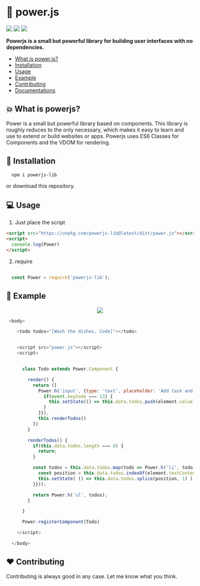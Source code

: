 # 👊 power.js

<p align="left">
  <img src="https://img.shields.io/github/license/janmarkuslanger/powerjs.svg?style=flat-square">
  <img src="https://img.shields.io/github/size/janmarkuslanger/powerjs/dist/power.js.svg?style=flat-square">
 <img src="https://img.shields.io/npm/v/powerjs-lib.svg?style=flat-square">
</p>

**Powerjs is a small but powerful library for building user interfaces with no dependencies.**

- [What is power.js?](#-what-is-powerjs)
- [Installation](#-installation)
- [Usage](#-usage)
- [Example](#-example)
- [Contributing](#%EF%B8%8F-contributing)
- <a href="https://github.com/janmarkuslanger/powerjs/tree/master/docs">Documentations</a>

## 💥 What is powerjs?

Power is a small but powerful library based on components.
This library is roughly reduces to the only necessary, which makes it easy to learn and use to extend or build websites or apps.
Powerjs uses ES6 Classes for Components and the VDOM for rendering. 

## 📁 Installation

``` npm
  npm i powerjs-lib
```

or download this repository.

## 💻 Usage

1. Just place the script
``` html
<script src="https://unpkg.com/powerjs-lib@latest/dist/power.js"></script>
<script>
  console.log(Power)
</script>
```

2. require

``` javascript

  const Power = require('powerjs-lib');

```


## 🌟 Example

<p align="center"><kbd><img src="https://cdn.rawgit.com/janmarkuslanger/powerjs/6d255831/assets/example.gif"></kbd></p>

``` javascript
 <body>

    <todo todos="[Wash the dishes, Code]"></todo>


    <script src="power.js"></script>
    <script>


      class Todo extends Power.Component {

        render() {
          return ([
            Power.h('input', {type: 'text', placeholder: 'Add task and press Enter', keyup: (event, element) => {
              if(event.keyCode === 13) {
                this.setState(() => this.data.todos.push(element.value))
              }
            }}),
            this.renderTodos()
          ])
        }

        renderTodos() {
          if(this.data.todos.length === 0) {
            return;
          }

          const todos = this.data.todos.map(todo => Power.h('li', todo, {click: (event, element) => {
            const position = this.data.todos.indexOf(element.textContent);
            this.setState( () => this.data.todos.splice(position, 1) )
          }}));

          return Power.h('ul', todos);
        }

      }

      Power.registerComponent(Todo)

    </script>

  </body>

```

## ❤️ Contributing
Contributing is always good in any case. Let me know what you think.
